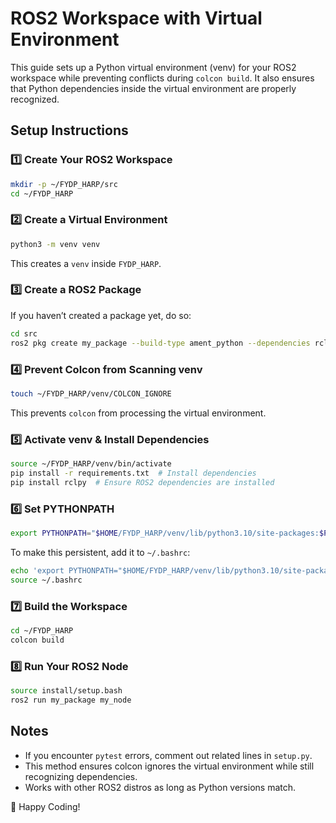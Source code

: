 # ROS2 Workspace with Virtual Environment

This guide sets up a Python virtual environment (venv) for your ROS2 workspace while preventing conflicts during `colcon build`. It also ensures that Python dependencies inside the virtual environment are properly recognized.

## Setup Instructions

### 1️⃣ Create Your ROS2 Workspace
```bash
mkdir -p ~/FYDP_HARP/src
cd ~/FYDP_HARP
```

### 2️⃣ Create a Virtual Environment
```bash
python3 -m venv venv
```
This creates a `venv` inside `FYDP_HARP`.

### 3️⃣ Create a ROS2 Package
If you haven’t created a package yet, do so:
```bash
cd src
ros2 pkg create my_package --build-type ament_python --dependencies rclpy
```

### 4️⃣ Prevent Colcon from Scanning venv
```bash
touch ~/FYDP_HARP/venv/COLCON_IGNORE
```
This prevents `colcon` from processing the virtual environment.

### 5️⃣ Activate venv & Install Dependencies
```bash
source ~/FYDP_HARP/venv/bin/activate
pip install -r requirements.txt  # Install dependencies
pip install rclpy  # Ensure ROS2 dependencies are installed
```

### 6️⃣ Set PYTHONPATH
```bash
export PYTHONPATH="$HOME/FYDP_HARP/venv/lib/python3.10/site-packages:$PYTHONPATH"
```
To make this persistent, add it to `~/.bashrc`:
```bash
echo 'export PYTHONPATH="$HOME/FYDP_HARP/venv/lib/python3.10/site-packages:$PYTHONPATH"' >> ~/.bashrc
source ~/.bashrc
```

### 7️⃣ Build the Workspace
```bash
cd ~/FYDP_HARP
colcon build
```

### 8️⃣ Run Your ROS2 Node
```bash
source install/setup.bash
ros2 run my_package my_node
```

## Notes
- If you encounter `pytest` errors, comment out related lines in `setup.py`.
- This method ensures colcon ignores the virtual environment while still recognizing dependencies.
- Works with other ROS2 distros as long as Python versions match.

🚀 Happy Coding!


